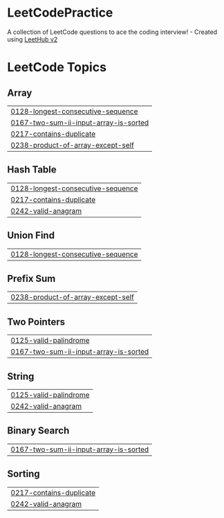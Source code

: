 # LeetCodePractice
A collection of LeetCode questions to ace the coding interview! - Created using [LeetHub v2](https://github.com/arunbhardwaj/LeetHub-2.0)

<!---LeetCode Topics Start-->
# LeetCode Topics
## Array
|  |
| ------- |
| [0128-longest-consecutive-sequence](https://github.com/whileNotEOThori/LeetCodePractice/tree/master/0128-longest-consecutive-sequence) |
| [0167-two-sum-ii-input-array-is-sorted](https://github.com/whileNotEOThori/LeetCodePractice/tree/master/0167-two-sum-ii-input-array-is-sorted) |
| [0217-contains-duplicate](https://github.com/whileNotEOThori/LeetCodePractice/tree/master/0217-contains-duplicate) |
| [0238-product-of-array-except-self](https://github.com/whileNotEOThori/LeetCodePractice/tree/master/0238-product-of-array-except-self) |
## Hash Table
|  |
| ------- |
| [0128-longest-consecutive-sequence](https://github.com/whileNotEOThori/LeetCodePractice/tree/master/0128-longest-consecutive-sequence) |
| [0217-contains-duplicate](https://github.com/whileNotEOThori/LeetCodePractice/tree/master/0217-contains-duplicate) |
| [0242-valid-anagram](https://github.com/whileNotEOThori/LeetCodePractice/tree/master/0242-valid-anagram) |
## Union Find
|  |
| ------- |
| [0128-longest-consecutive-sequence](https://github.com/whileNotEOThori/LeetCodePractice/tree/master/0128-longest-consecutive-sequence) |
## Prefix Sum
|  |
| ------- |
| [0238-product-of-array-except-self](https://github.com/whileNotEOThori/LeetCodePractice/tree/master/0238-product-of-array-except-self) |
## Two Pointers
|  |
| ------- |
| [0125-valid-palindrome](https://github.com/whileNotEOThori/LeetCodePractice/tree/master/0125-valid-palindrome) |
| [0167-two-sum-ii-input-array-is-sorted](https://github.com/whileNotEOThori/LeetCodePractice/tree/master/0167-two-sum-ii-input-array-is-sorted) |
## String
|  |
| ------- |
| [0125-valid-palindrome](https://github.com/whileNotEOThori/LeetCodePractice/tree/master/0125-valid-palindrome) |
| [0242-valid-anagram](https://github.com/whileNotEOThori/LeetCodePractice/tree/master/0242-valid-anagram) |
## Binary Search
|  |
| ------- |
| [0167-two-sum-ii-input-array-is-sorted](https://github.com/whileNotEOThori/LeetCodePractice/tree/master/0167-two-sum-ii-input-array-is-sorted) |
## Sorting
|  |
| ------- |
| [0217-contains-duplicate](https://github.com/whileNotEOThori/LeetCodePractice/tree/master/0217-contains-duplicate) |
| [0242-valid-anagram](https://github.com/whileNotEOThori/LeetCodePractice/tree/master/0242-valid-anagram) |
<!---LeetCode Topics End-->